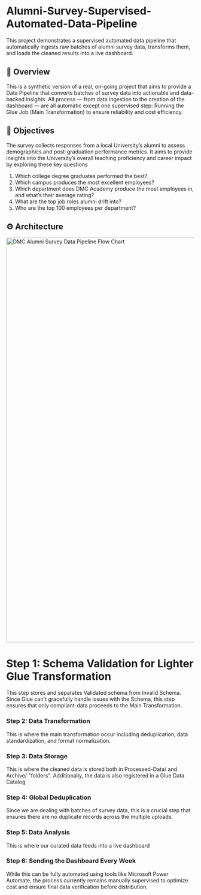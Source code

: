 # Alumni-Survey-Supervised-Automated-Data-Pipeline

This project demonstrates a supervised automated data pipeline that automatically ingests raw batches of alumni survey data, transforms them, and loads the cleaned results into a live dashboard.

## 📌 Overview

This is a synthetic version of a real, on-going project that aims to provide a Data Pipeline that converts batches of survey data into actionable and data-backed insights. All process — from data ingestion to the creation of the dashboard — are all automatic except one supervised step: Running the Glue Job (Main Transformation) to ensure reliability and cost efficiency.

## 🧠 Objectives

The survey collects responses from a local University’s alumni to assess demographics and post-graduation performance metrics.
It aims to provide insights into the University’s overall teaching proficiency and career impact by exploring these key questions

  1. Which college degree graduates performed the best?
  2. Which campus produces the most excellent employees?
  3. Which department does DMC Academy produce the most employees in, and what’s their average rating?
  4. What are the top job roles alumni drift into?
  5. Who are the top 100 employees per department?

## ⚙️ Architecture

<img width="1920" height="1080" alt="DMC Alumni Survey Data Pipeline Flow Chart" src="https://github.com/user-attachments/assets/af0037ef-6cb7-4825-b127-274ee49ded28" />

# Step 1: Schema Validation for Lighter Glue Transformation
This step stores and separates Validated schema from Invalid Schema. Since Glue can't gracefully handle issues with the Schema, this step ensures that only compliant-data proceeds to the Main Transformation. 

### Step 2: Data Transformation
This is where the main transformation occur including deduplication, data standardization, and format normalization.

### Step 3: Data Storage
This is where the cleaned data is stored both in Processed-Data/ and Archive/ "folders". Additionally, the data is also registered in a Glue Data Catalog 

### Step 4: Global Deduplication
Since we are dealing with batches of survey data, this is a crucial step that ensures there are no duplicate records across the multiple uploads. 

### Step 5: Data Analysis
This is where our curated data feeds into a live dashboard

### Step 6: Sending the Dashboard Every Week
While this can be fully automated using tools like Microsoft Power Automate, the process currently remains manually supervised to optimize cost and ensure final data verification before distribution.




